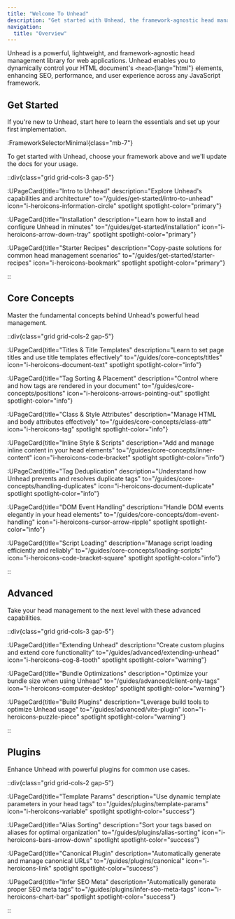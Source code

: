 ```yaml
---
title: "Welcome To Unhead"
description: "Get started with Unhead, the framework-agnostic head management library for web applications"
navigation:
  title: "Overview"
---
```


Unhead is a powerful, lightweight, and framework-agnostic head management library for web applications. Unhead enables you to dynamically control your HTML document's `<head>`{lang="html"} elements, enhancing SEO, performance, and user experience across any JavaScript framework.

## Get Started

If you're new to Unhead, start here to learn the essentials and set up your first implementation.

:FrameworkSelectorMinimal{class="mb-7"}

To get started with Unhead, choose your framework above and we'll update the docs for your usage.

::div{class="grid grid-cols-3 gap-5"}

:UPageCard{title="Intro to Unhead" description="Explore Unhead's capabilities and architecture" to="/guides/get-started/intro-to-unhead" icon="i-heroicons-information-circle" spotlight spotlight-color="primary"}

:UPageCard{title="Installation" description="Learn how to install and configure Unhead in minutes" to="/guides/get-started/installation" icon="i-heroicons-arrow-down-tray" spotlight spotlight-color="primary"}

:UPageCard{title="Starter Recipes" description="Copy-paste solutions for common head management scenarios" to="/guides/get-started/starter-recipes" icon="i-heroicons-bookmark" spotlight spotlight-color="primary"}

::

## Core Concepts

Master the fundamental concepts behind Unhead's powerful head management.

::div{class="grid grid-cols-2 gap-5"}

:UPageCard{title="Titles & Title Templates" description="Learn to set page titles and use title templates effectively" to="/guides/core-concepts/titles" icon="i-heroicons-document-text" spotlight spotlight-color="info"}

:UPageCard{title="Tag Sorting & Placement" description="Control where and how tags are rendered in your document" to="/guides/core-concepts/positions" icon="i-heroicons-arrows-pointing-out" spotlight spotlight-color="info"}

:UPageCard{title="Class & Style Attributes" description="Manage HTML and body attributes effectively" to="/guides/core-concepts/class-attr" icon="i-heroicons-tag" spotlight spotlight-color="info"}

:UPageCard{title="Inline Style & Scripts" description="Add and manage inline content in your head elements" to="/guides/core-concepts/inner-content" icon="i-heroicons-code-bracket" spotlight spotlight-color="info"}

:UPageCard{title="Tag Deduplication" description="Understand how Unhead prevents and resolves duplicate tags" to="/guides/core-concepts/handling-duplicates" icon="i-heroicons-document-duplicate" spotlight spotlight-color="info"}

:UPageCard{title="DOM Event Handling" description="Handle DOM events elegantly in your head elements" to="/guides/core-concepts/dom-event-handling" icon="i-heroicons-cursor-arrow-ripple" spotlight spotlight-color="info"}

:UPageCard{title="Script Loading" description="Manage script loading efficiently and reliably" to="/guides/core-concepts/loading-scripts" icon="i-heroicons-code-bracket-square" spotlight spotlight-color="info"}

::

## Advanced

Take your head management to the next level with these advanced capabilities.

::div{class="grid grid-cols-3 gap-5"}

:UPageCard{title="Extending Unhead" description="Create custom plugins and extend core functionality" to="/guides/advanced/extending-unhead" icon="i-heroicons-cog-8-tooth" spotlight spotlight-color="warning"}

:UPageCard{title="Bundle Optimizations" description="Optimize your bundle size when using Unhead" to="/guides/advanced/client-only-tags" icon="i-heroicons-computer-desktop" spotlight spotlight-color="warning"}

:UPageCard{title="Build Plugins" description="Leverage build tools to optimize Unhead usage" to="/guides/advanced/vite-plugin" icon="i-heroicons-puzzle-piece" spotlight spotlight-color="warning"}

::

## Plugins

Enhance Unhead with powerful plugins for common use cases.

::div{class="grid grid-cols-2 gap-5"}

:UPageCard{title="Template Params" description="Use dynamic template parameters in your head tags" to="/guides/plugins/template-params" icon="i-heroicons-variable" spotlight spotlight-color="success"}

:UPageCard{title="Alias Sorting" description="Sort your tags based on aliases for optimal organization" to="/guides/plugins/alias-sorting" icon="i-heroicons-bars-arrow-down" spotlight spotlight-color="success"}

:UPageCard{title="Canonical Plugin" description="Automatically generate and manage canonical URLs" to="/guides/plugins/canonical" icon="i-heroicons-link" spotlight spotlight-color="success"}

:UPageCard{title="Infer SEO Meta" description="Automatically generate proper SEO meta tags" to="/guides/plugins/infer-seo-meta-tags" icon="i-heroicons-chart-bar" spotlight spotlight-color="success"}

::
